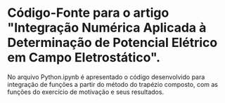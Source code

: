 # Código-Fonte para o artigo "Integração Numérica Aplicada à Determinação de Potencial Elétrico em Campo Eletrostático".
No arquivo Python.ipynb é apresentado o código desenvolvido para integração de funções a partir do método do trapézio composto, com as funções do exercício de motivação e seus resultados.
